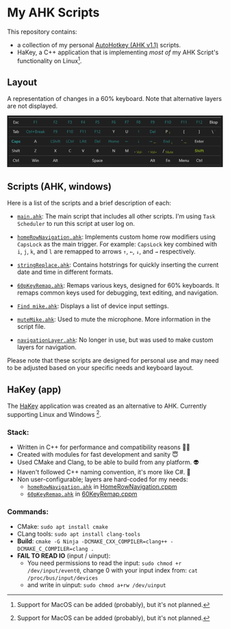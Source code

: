# My AHK Scripts

This repository contains:
  - a collection of my personal [AutoHotkey (AHK v1.1)](https://www.autohotkey.com/) scripts.
  - HaKey, a C++ application that is implementing _most of_ my AHK Script's functionality on Linux[^1].

## Layout
A representation of changes in a 60% keyboard. Note that alternative layers are not displayed.

![image](keyboard.png)

## Scripts (AHK, windows)

Here is a list of the scripts and a brief description of each:

- [`main.ahk`](scripts/main.ahk): The main script that includes all other scripts. I'm using `Task Scheduler` to run this script at user log on.

- [`homeRowNavigation.ahk`](scripts/homeRowNavigation.ahk): Implements custom home row modifiers using `CapsLock` as the main trigger. For example: `CapsLock` key combined with `i`, `j`, `k`, and `l` are remapped to arrows `↑`, `←`, `↓`, and `→` respectively.

- [`stringReplace.ahk`](scripts/stringReplace.ahk): Contains hotstrings for quickly inserting the current date and time in different formats.

- [`60pKeyRemap.ahk`](scripts/60pKeyRemap.ahk): Remaps various keys, designed for 60% keyboards. It remaps common keys used for debugging, text editing, and navigation.

- [`Find mike.ahk`](scripts/Find%20mike.ahk): Displays a list of device input settings.

- [`muteMike.ahk`](scripts/muteMike.ahk): Used to mute the microphone. More information in the script file.

- [`navigationLayer.ahk`](scripts/navigationLayer.ahk): No longer in use, but was used to make custom layers for navigation.

Please note that these scripts are designed for personal use and may need to be adjusted based on your specific needs and keyboard layout.


## HaKey (app)
The [HaKey](HaKey/) application was created as an alternative to AHK. Currently supporting Linux and Windows [^1].

### Stack:
- Written in C++ for performance and compatibility reasons 🏃‍♂️
- Created with modules for fast development and sanity 😇
- Used CMake and Clang, to be able to build from any platform. 👽
- Haven't followed C++ naming convention, it's more like C#. 🦄
- Non user-configurable; layers are hard-coded for my needs:
  - [`homeRowNavigation.ahk`](scripts/homeRowNavigation.ahk) in [HomeRowNavigation.cppm](HaKey/key/layers/HomeRowNavigation.cppm)
  - [`60pKeyRemap.ahk`](scripts/60pKeyRemap.ahk) in [60KeyRemap.cppm](HaKey/key/layers/60KeyRemap.cppm)

### Commands:
- CMake: `sudo apt install cmake`
- CLang tools: `sudo apt install clang-tools`
- __Build__: `cmake -G Ninja -DCMAKE_CXX_COMPILER=clang++ -DCMAKE_C_COMPILER=clang .`
- __FAIL TO READ IO__ (input / uinput):
  - You need permissions to read the input: `sudo chmod +r /dev/input/event0`, change 0 with your input index from: `cat /proc/bus/input/devices`
  - and write in uinput: `sudo chmod a+rw /dev/uinput`


[^1]: Support for MacOS can be added (probably), but it's not planned.
